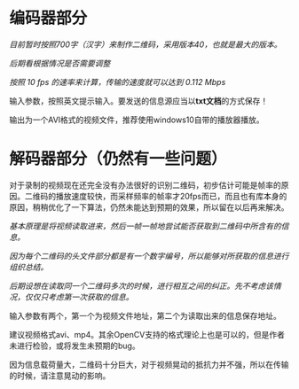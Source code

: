 # 编码器部分

*目前暂时按照700字（汉字）来制作二维码，采用版本40，也就是最大的版本。*

*后期看根据情况是否需要调整*

*按照 10 fps 的速率来计算，传输的速度就可以达到 0.112 Mbps*



输入参数，按照英文提示输入。要发送的信息源应当以**txt文档**的方式保存！

输出为一个AVI格式的视频文件，推荐使用windows10自带的播放器播放。



# 解码器部分（仍然有一些问题）

对于录制的视频现在还完全没有办法很好的识别二维码，初步估计可能是帧率的原因。二维码的播放速度较快，而采样频率的帧率才20fps而已，而且也有库本身的原因，稍稍优化了一下算法，仍然未能达到预期的效果，所以留在以后再来解决。



*基本原理是将视频读取进来，然后一帧一帧地尝试能否获取到二维码中所含有的信息。*

*因为每个二维码的头文件部分都是有一个数字编号，所以能够对所获取的信息进行组织总结。*

*后期设想在读取同一个二维码多次的时候，进行相互之间的纠正。先不考虑该情况，仅仅只考虑第一次获取的信息。*



输入参数有两个，第一个为视频文件地址，第二个为读取出来的信息保存地址。

建议视频格式avi、mp4。其余OpenCV支持的格式理论上也是可以的，但是作者未进行检验，或将发生未预期的bug。



因为信息载荷量大，二维码十分巨大，对于视频晃动的抵抗力并不强，所以在传输的时候，请注意晃动的影响。